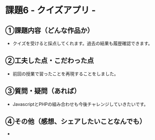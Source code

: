 # 課題6 - クイズアプリ -

## ①課題内容（どんな作品か）
- クイズを受けると採点してくれます。過去の結果も履歴確認できます。

## ②工夫した点・こだわった点
- 前回の授業で習ったことを再現することをしました。

## ③質問・疑問（あれば）
- JavascriptとPHPの組み合わせも今後チャレンジしていきたいです。

## ④その他（感想、シェアしたいことなんでも）
- 
